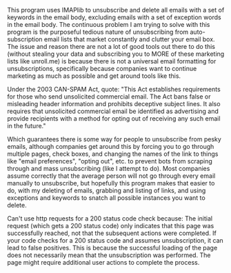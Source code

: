 This program uses IMAPlib to unsubscribe and delete all emails with a set of keywords in the email body, excluding emails with a set of exception words in the email body.
The continuous problem I am trying to solve with this program is the purposeful tedious nature of unsubscribing from auto-subscription email lists that market constantly and clutter your email box.
The issue and reason there are not a lot of good tools out there to do this (without stealing your data and subscribing you to MORE of these marketing lists like unroll.me) is because there is not a
universal email formatting for unsubscriptions, specifically because companies want to continue marketing as much as possible and get around tools like this.

Under the 2003 CAN-SPAM Act, quote:
"This Act establishes requirements for those who send unsolicited commercial email. The Act bans false or misleading header information and prohibits deceptive subject lines. It also requires that unsolicited commercial email be identified as advertising and provide recipients with a method for opting out of receiving any such email in the future."

Which guarantees there is some way for people to unsubscribe from pesky emails, although companies get around this by forcing you to go through multiple pages, check boxes, and changing the names of the link to things like
"email preferences", "opting out", etc. to prevent bots from scraping through and mass unsubscribing (like I attempt to do). Most companies assume correctly that the average person will not go through every email manually to unsubscribe, but hopefully this program makes that easier to do, with my deleting of emails, grabbing and listing of links, and using exceptions and keywords to snatch all possible instances you want to delete.

Can't use http requests for a 200 status code check because:
The initial request (which gets a 200 status code) only indicates that this page was successfully reached, not that the subsequent actions were completed.
If your code checks for a 200 status code and assumes unsubscription, it can lead to false positives. This is because the successful loading of the page does not necessarily mean that the unsubscription was performed. The page might require additional user actions to complete the process.

